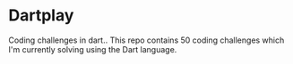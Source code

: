 # Dartplay
Coding challenges in dart..
This repo contains 50 coding challenges which I'm currently solving using the Dart language.
